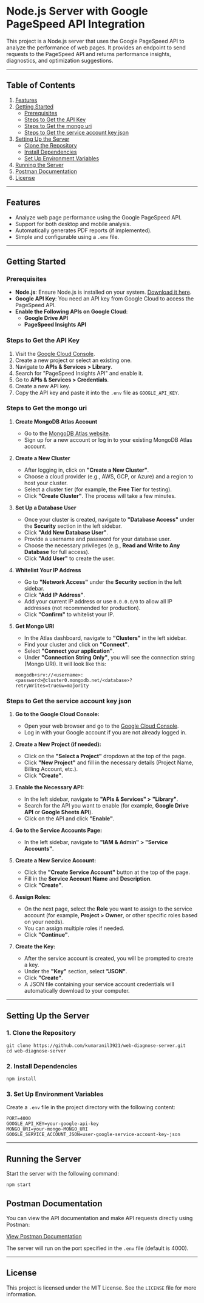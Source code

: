 # Node.js Server with Google PageSpeed API Integration

This project is a Node.js server that uses the Google PageSpeed API to analyze the performance of web pages. It provides an endpoint to send requests to the PageSpeed API and returns performance insights, diagnostics, and optimization suggestions.

---

## Table of Contents
1. [Features](#features)
2. [Getting Started](#getting-started)
   - [Prerequisites](#prerequisites)
   - [Steps to Get the API Key](#steps-to-get-the-api-key)
   - [Steps to Get the mongo uri](#steps-to-get-the-mongo-uri)
   - [Steps to Get the service account key json](#steps-to-get-the-service-account-key-json)
3. [Setting Up the Server](#setting-up-the-server)
   - [Clone the Repository](#1-clone-the-repository)
   - [Install Dependencies](#2-install-dependencies)
   - [Set Up Environment Variables](#3-set-up-environment-variables)
4. [Running the Server](#running-the-server)
5. [Postman Documentation](#postman-documentation)
6. [License](#license)

---

## Features
- Analyze web page performance using the Google PageSpeed API.
- Support for both desktop and mobile analysis.
- Automatically generates PDF reports (if implemented).
- Simple and configurable using a `.env` file.

---

## Getting Started

### Prerequisites
- **Node.js**: Ensure Node.js is installed on your system. [Download it here](https://nodejs.org/).
- **Google API Key**: You need an API key from Google Cloud to access the PageSpeed API.
- **Enable the Following APIs on Google Cloud**:
  - **Google Drive API**
  - **PageSpeed Insights API**

### Steps to Get the API Key
1. Visit the [Google Cloud Console](https://console.cloud.google.com/).
2. Create a new project or select an existing one.
3. Navigate to **APIs & Services > Library**.
4. Search for "PageSpeed Insights API" and enable it.
5. Go to **APIs & Services > Credentials**.
6. Create a new API key.
7. Copy the API key and paste it into the `.env` file as `GOOGLE_API_KEY`.

### Steps to Get the mongo uri
1. **Create MongoDB Atlas Account**
    - Go to the [MongoDB Atlas website](https://www.mongodb.com/cloud/atlas).
    - Sign up for a new account or log in to your existing MongoDB Atlas account.

2. **Create a New Cluster**

    - After logging in, click on **"Create a New Cluster"**.
    - Choose a cloud provider (e.g., AWS, GCP, or Azure) and a region to host your cluster.
    - Select a cluster tier (for example, the **Free Tier** for testing).
    - Click **"Create Cluster"**. The process will take a few minutes.

3. **Set Up a Database User**

    - Once your cluster is created, navigate to **"Database Access"** under the **Security** section in the left sidebar.
    - Click **"Add New Database User"**.
    - Provide a username and password for your database user.
    - Choose the necessary privileges (e.g., **Read and Write to Any Database** for full access).
    - Click **"Add User"** to create the user.

4. **Whitelist Your IP Address**

    - Go to **"Network Access"** under the **Security** section in the left sidebar.
    - Click **"Add IP Address"**.
    - Add your current IP address or use `0.0.0.0/0` to allow all IP addresses (not recommended for production).
    - Click **"Confirm"** to whitelist your IP.

5. **Get Mongo URI**

    - In the Atlas dashboard, navigate to **"Clusters"** in the left sidebar.
    - Find your cluster and click on **"Connect"**.
    - Select **"Connect your application"**.
    - Under **"Connection String Only"**, you will see the connection string (Mongo URI).
   It will look like this:
   ```
   mongodb+srv://<username>:<password>@cluster0.mongodb.net/<database>?retryWrites=true&w=majority
   ```

### Steps to Get the service account key json
1. **Go to the Google Cloud Console:**
   - Open your web browser and go to the [Google Cloud Console](https://console.cloud.google.com/).
   - Log in with your Google account if you are not already logged in.

2. **Create a New Project (if needed):**
   - Click on the **"Select a Project"** dropdown at the top of the page.
   - Click **"New Project"** and fill in the necessary details (Project Name, Billing Account, etc.).
   - Click **"Create"**.

3. **Enable the Necessary API:**
   - In the left sidebar, navigate to **"APIs & Services" > "Library"**.
   - Search for the API you want to enable (for example, **Google Drive API** or **Google Sheets API**).
   - Click on the API and click **"Enable"**.

4. **Go to the Service Accounts Page:**
   - In the left sidebar, navigate to **"IAM & Admin" > "Service Accounts"**.

5. **Create a New Service Account:**
   - Click the **"Create Service Account"** button at the top of the page.
   - Fill in the **Service Account Name** and **Description**.
   - Click **"Create"**.

6. **Assign Roles:**
   - On the next page, select the **Role** you want to assign to the service account (for example, **Project > Owner**, or other specific roles based on your needs).
   - You can assign multiple roles if needed.
   - Click **"Continue"**.

7. **Create the Key:**
   - After the service account is created, you will be prompted to create a key.
   - Under the **"Key"** section, select **"JSON"**.
   - Click **"Create"**.
   - A JSON file containing your service account credentials will automatically download to your computer.

---

## Setting Up the Server

### 1. Clone the Repository
```
git clone https://github.com/kumaranil3921/web-diagnose-server.git
cd web-diagnose-server
```

### 2. Install Dependencies
```
npm install
```

### 3. Set Up Environment Variables
Create a `.env` file in the project directory with the following content:
```
PORT=4000
GOOGLE_API_KEY=your-google-api-key
MONGO_URI=your-mongo-MONGO_URI
GOOGLE_SERVICE_ACCOUNT_JSON=user-google-service-account-key-json
```

---

## Running the Server
Start the server with the following command:
```
npm start
```

## Postman Documentation
You can view the API documentation and make API requests directly using Postman:

[View Postman Documentation](https://documenter.getpostman.com/view/1433236/2sAYBSjYFE)

The server will run on the port specified in the `.env` file (default is 4000).

---

## License
This project is licensed under the MIT License. See the `LICENSE` file for more information.
